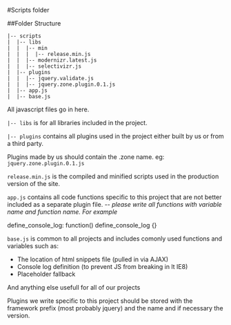 #Scripts folder

##Folder Structure
    
    |-- scripts
    |  |-- libs
    |  |  |-- min
    |  |  |  |-- release.min.js
    |  |  |-- modernizr.latest.js
    |  |  |-- selectivizr.js
    |  |-- plugins
    |  |  |-- jquery.validate.js
    |  |  |-- jquery.zone.plugin.0.1.js
    |  |-- app.js
    |  |-- base.js

All javascript files go in here.

`|-- libs` is for all libraries included in the project. 

`|-- plugins` contains all plugins used in the project either built by us or from a third party.

Plugins made by us should contain the .zone name.
eg: `jquery.zone.plugin.0.1.js`

`release.min.js` is the compiled and minified scripts used in the production version of the site.

`app.js` contains all code functions specific to this project that are not better included as a separate plugin file.
*-- please write all functions with variable name and function name. For example*

  define_console_log: function() define_console_log {} 

`base.js` is common to all projects and includes comonly used functions and variables such as: 

* The location of html snippets file (pulled in via AJAX)
* Console log definition (to prevent JS from breaking in lt IE8)
* Placeholder fallback 

And anything else usefull for all of our projects

Plugins we write specific to this project should be stored with the framework prefix (most probably jquery) and the name and if necessary the version.

